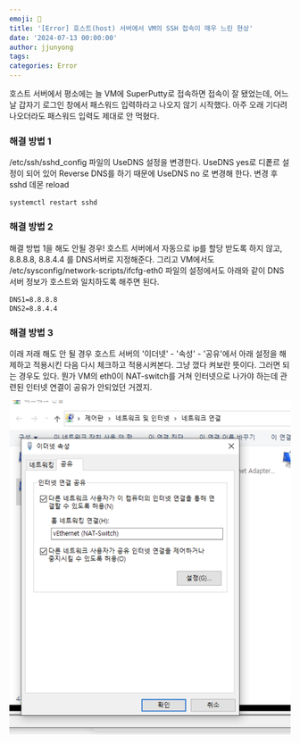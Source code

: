 ```yaml
---
emoji: 🧢
title: '[Error] 호스트(host) 서버에서 VM의 SSH 접속이 매우 느린 현상'
date: '2024-07-13 00:00:00'
author: jjunyong
tags: 
categories: Error
---
```


호스트 서버에서 평소에는 늘 VM에 SuperPutty로 접속하면 접속이 잘 됐었는데, 어느 날 갑자기 로그인 창에서 패스워드 입력하라고 나오지 않기 시작했다.
아주 오래 기다려 나오더라도 패스워드 입력도 제대로 안 먹혔다.
<br>

### 해결 방법 1
/etc/ssh/sshd_config 파일의 UseDNS 설정을 변경한다. 
UseDNS yes로 디퐅르 설정이 되어 있어 Reverse DNS를 하기 때문에
UseDNS no 로 변경해 한다. 변경 후 sshd 데몬 reload

```
systemctl restart sshd
```

### 해결 방법 2
해결 방법 1을 해도 안될 경우! 
호스트 서버에서 자동으로 ip를 할당 받도록 하지 않고, 8.8.8.8, 8.8.4.4 를 DNS서버로 지정해준다. 
그리고 VM에서도 /etc/sysconfig/network-scripts/ifcfg-eth0 파일의 설정에서도 아래와 같이 DNS 서버 정보가 호스트와 일치하도록 해주면 된다. 
```
DNS1=8.8.8.8
DNS2=8.8.4.4
```

### 해결 방법 3
이래 저래 해도 안 될 경우 호스트 서버의 '이더넷' - '속성' - '공유'에서 아래 설정을 해제하고 적용시킨 다음 다시 체크하고 적용시켜본다. 
그냥 껐다 켜보란 뜻이다. 그러면 되는 경우도 있다. 뭔가 VM의 eth0이 NAT-switch를 거쳐 인터넷으로 나가야 하는데 관련된 인터넷 연결이 공유가 안되었던 거겠지. 

![image1](./image1.png)